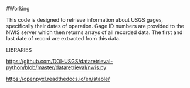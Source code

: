 #Working

This code is designed to retrieve information about USGS gages, specifically their dates of operation. Gage ID numbers are provided to the NWIS server which 
then returns arrays of all recorded data. The first and last date of record are extracted from this data.


LIBRARIES

https://github.com/DOI-USGS/dataretrieval-python/blob/master/dataretrieval/nwis.py

https://openpyxl.readthedocs.io/en/stable/

